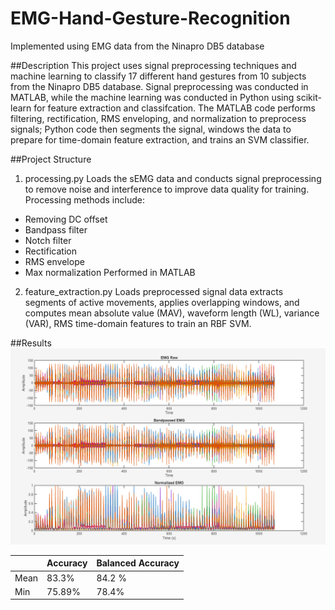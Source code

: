# EMG-Hand-Gesture-Recognition
Implemented using EMG data from the Ninapro DB5 database

##Description
This project uses signal preprocessing techniques and machine learning to classify 17 different hand gestures from 10 subjects from the Ninapro DB5 database. Signal preprocessing was conducted in MATLAB, while the machine learning was conducted in Python using scikit-learn for feature extraction and classifcation. The MATLAB code performs filtering, rectification, RMS enveloping, and normalization to preprocess signals; Python code then segments the signal, windows the data to prepare for time-domain feature extraction, 
and trains an SVM classifier.

##Project Structure
1. processing.py
Loads the sEMG data and conducts signal preprocessing to remove noise and interference to improve data quality for training. Processing methods include:
- Removing DC offset
- Bandpass filter
- Notch filter
- Rectification
- RMS envelope
- Max normalization
Performed in MATLAB

2. feature_extraction.py
Loads preprocessed signal data extracts segments of active movements, applies overlapping windows, and computes mean absolute value (MAV), waveform length (WL), variance (VAR), RMS time-domain features to train an RBF SVM.

##Results
![Preprocessed EMG Signal](image.png)

|         | Accuracy | Balanced Accuracy |
|---|---|---|
|Mean| 83.3% | 84.2 % |
|Min| 75.89% | 78.4% |


